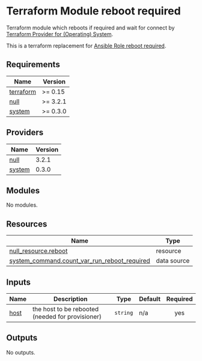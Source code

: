 # Terraform Module reboot required

Terraform module which reboots if required and wait for connect by [Terraform Provider for (Operating) System](https://registry.terraform.io/providers/neuspaces/system).

This is a terraform replacement for [Ansible Role reboot required](https://github.com/l-with/ansible-role-certbot).

<!-- BEGIN_TF_DOCS -->
## Requirements

| Name | Version |
|------|---------|
| <a name="requirement_terraform"></a> [terraform](#requirement\_terraform) | >= 0.15 |
| <a name="requirement_null"></a> [null](#requirement\_null) | >= 3.2.1 |
| <a name="requirement_system"></a> [system](#requirement\_system) | >= 0.3.0 |

## Providers

| Name | Version |
|------|---------|
| <a name="provider_null"></a> [null](#provider\_null) | 3.2.1 |
| <a name="provider_system"></a> [system](#provider\_system) | 0.3.0 |

## Modules

No modules.

## Resources

| Name | Type |
|------|------|
| [null_resource.reboot](https://registry.terraform.io/providers/hashicorp/null/latest/docs/resources/resource) | resource |
| [system_command.count_var_run_reboot_required](https://registry.terraform.io/providers/neuspaces/system/latest/docs/data-sources/command) | data source |

## Inputs

| Name | Description | Type | Default | Required |
|------|-------------|------|---------|:--------:|
| <a name="input_host"></a> [host](#input\_host) | the host to be rebooted (needed for provisioner) | `string` | n/a | yes |

## Outputs

No outputs.
<!-- END_TF_DOCS -->
